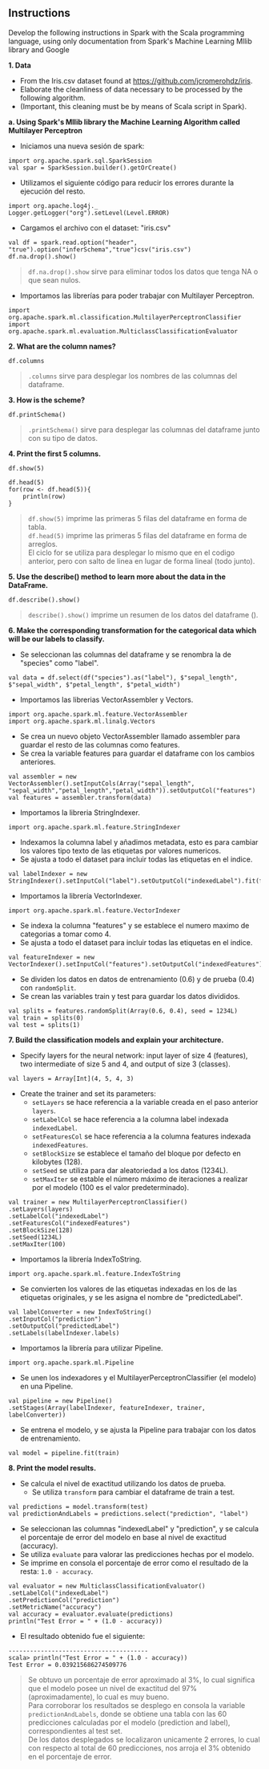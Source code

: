 ## Instructions  

Develop the following instructions in Spark with the Scala programming language,
using only documentation from Spark's Machine Learning Mllib library and
Google

**1. Data**
* From the Iris.csv dataset found at https://github.com/jcromerohdz/iris.
* Elaborate the cleanliness of data necessary to be processed by the following algorithm.
* (Important, this cleaning must be by means of Scala script in Spark).

**a. Using Spark's Mllib library the Machine Learning Algorithm called Multilayer Perceptron**  
* Iniciamos una nueva sesión de spark:  
~~~
import org.apache.spark.sql.SparkSession
val spar = SparkSession.builder().getOrCreate()
~~~  
* Utilizamos el siguiente código para reducir los errores durante la ejecución del resto.  
~~~
import org.apache.log4j._
Logger.getLogger("org").setLevel(Level.ERROR)
~~~  
* Cargamos el archivo con el dataset: "iris.csv"  
~~~
val df = spark.read.option("header", "true").option("inferSchema","true")csv("iris.csv")
df.na.drop().show()
~~~  
> `df.na.drop().show` sirve para eliminar todos los datos que tenga NA o que sean nulos.  

* Importamos las librerías para poder trabajar con Multilayer Perceptron.  
~~~
import org.apache.spark.ml.classification.MultilayerPerceptronClassifier
import org.apache.spark.ml.evaluation.MulticlassClassificationEvaluator
~~~  

**2. What are the column names?**  
~~~
df.columns
~~~  
> `.columns` sirve para desplegar los nombres de las columnas del dataframe.  

**3. How is the scheme?**  
~~~
df.printSchema()
~~~  
> `.printSchema()` sirve para desplegar las columnas del dataframe junto con su tipo de datos.  

**4. Print the first 5 columns.**  
~~~
df.show(5)

df.head(5)
for(row <- df.head(5)){
    println(row)
}
~~~  
> `df.show(5)` imprime las primeras 5 filas del dataframe en forma de tabla.    
> `df.head(5)` imprime las primeras 5 filas del dataframe en forma de arreglos.  
> El ciclo for se utiliza para desplegar lo mismo que en el codigo anterior, pero con salto de linea en lugar de forma lineal (todo junto).   

**5. Use the describe() method to learn more about the data in the DataFrame.**  
~~~
df.describe().show()
~~~  
> `describe().show()` imprime un resumen de los datos del dataframe ().  

**6. Make the corresponding transformation for the categorical data which will be our labels to classify.**  
* Se seleccionan las columnas del dataframe y se renombra la de "species" como "label".  
~~~
val data = df.select(df("species").as("label"), $"sepal_length", $"sepal_width", $"petal_length", $"petal_width")
~~~ 
* Importamos las librerias VectorAssembler y Vectors. 
~~~
import org.apache.spark.ml.feature.VectorAssembler
import org.apache.spark.ml.linalg.Vectors
~~~  
* Se crea un nuevo objeto VectorAssembler llamado assembler para guardar el resto de las columnas como features.  
* Se crea la variable features para guardar el dataframe con los cambios anteriores.  
~~~
val assembler = new VectorAssembler().setInputCols(Array("sepal_length", "sepal_width","petal_length","petal_width")).setOutputCol("features")
val features = assembler.transform(data)
~~~  
* Importamos la libreria StringIndexer.  
~~~
import org.apache.spark.ml.feature.StringIndexer
~~~  
* Indexamos la columna label y añadimos metadata, esto es para cambiar los valores tipo texto de las etiquetas por valores numericos.  
* Se ajusta a todo el dataset para incluir todas las etiquetas en el indice.  
~~~
val labelIndexer = new StringIndexer().setInputCol("label").setOutputCol("indexedLabel").fit(features)
~~~  
* Importamos la librería VectorIndexer.  
~~~
import org.apache.spark.ml.feature.VectorIndexer
~~~  
* Se indexa la columna "features" y se establece el numero maximo de categorias a tomar como 4.
* Se ajusta a todo el dataset para incluir todas las etiquetas en el indice.  
~~~
val featureIndexer = new VectorIndexer().setInputCol("features").setOutputCol("indexedFeatures").setMaxCategories(4).fit(features)
~~~  
* Se dividen los datos en datos de entrenamiento (0.6) y de prueba (0.4) con `randomSplit`.  
* Se crean las variables train y test para guardar los datos divididos.  
~~~
val splits = features.randomSplit(Array(0.6, 0.4), seed = 1234L)
val train = splits(0)
val test = splits(1)
~~~  

**7. Build the classification models and explain your architecture.**  
* Specify layers for the neural network: input layer of size 4 (features), two intermediate of size 5 and 4, and output of size 3 (classes).  
~~~
val layers = Array[Int](4, 5, 4, 3)
~~~  
* Create the trainer and set its parameters:  
  * `setLayers` se hace referencia a la variable creada en el paso anterior `layers`.  
  * `setLabelCol` se hace referencia a la columna label indexada `indexedLabel`.  
  * `setFeaturesCol` se hace referencia a la columna features indexada `indexedFeatures`.  
  * `setBlockSize` se establece el tamaño del bloque por defecto en kilobytes (128).  
  * `setSeed` se utiliza para dar aleatoriedad a los datos (1234L).  
  * `setMaxIter` se estable el número máximo de iteraciones a realizar por el modelo (100 es el valor predeterminado).  
~~~
val trainer = new MultilayerPerceptronClassifier()
.setLayers(layers)
.setLabelCol("indexedLabel")
.setFeaturesCol("indexedFeatures")
.setBlockSize(128)
.setSeed(1234L)
.setMaxIter(100)
~~~  
* Importamos la librería IndexToString.  
~~~
import org.apache.spark.ml.feature.IndexToString
~~~  
* Se convierten los valores de las etiquetas indexadas en los de las etiquetas originales, y se les asigna el nombre de "predictedLabel".  
~~~
val labelConverter = new IndexToString()
.setInputCol("prediction")
.setOutputCol("predictedLabel")
.setLabels(labelIndexer.labels)
~~~  
* Importamos la librería para utilizar Pipeline.  
~~~
import org.apache.spark.ml.Pipeline
~~~  
* Se unen los indexadores y el MultilayerPerceptronClassifier (el modelo) en una Pipeline.  
~~~
val pipeline = new Pipeline()
.setStages(Array(labelIndexer, featureIndexer, trainer, labelConverter))
~~~  
* Se entrena el modelo, y se ajusta la Pipeline para trabajar con los datos de entrenamiento.  
~~~
val model = pipeline.fit(train)
~~~  

**8. Print the model results.**  
* Se calcula el nivel de exactitud utilizando los datos de prueba.  
  * Se utiliza `transform` para cambiar el dataframe de train a test.  
~~~
val predictions = model.transform(test)
val predictionAndLabels = predictions.select("prediction", "label")
~~~  
* Se seleccionan las columnas "indexedLabel" y "prediction", y se calcula el porcentaje de error del modelo en base al nivel de exactitud (accuracy).  
* Se utiliza `evaluate` para valorar las predicciones hechas por el modelo.  
* Se imprime en consola el porcentaje de error como el resultado de la resta: `1.0 - accuracy`.  
~~~
val evaluator = new MulticlassClassificationEvaluator()
.setLabelCol("indexedLabel")
.setPredictionCol("prediction")
.setMetricName("accuracy")
val accuracy = evaluator.evaluate(predictions)
println("Test Error = " + (1.0 - accuracy))
~~~  
* El resultado obtenido fue el siguiente:  
~~~
---------------------------------------
scala> println("Test Error = " + (1.0 - accuracy))
Test Error = 0.039215686274509776
~~~  
> Se obtuvo un porcentaje de error aproximado al 3%, lo cual significa que el modelo posee un nivel de exactitud del 97% (aproximadamente), lo cual es muy bueno.  
> Para corroborar los resultados se desplego en consola la variable `predictionAndLabels`, donde se obtiene una tabla con las 60 predicciones calculadas por el modelo (prediction and label), correspondientes al test set.  
> De los datos desplegados se localizaron unicamente 2 errores, lo cual con respecto al total de 60 predicciones, nos arroja el 3% obtenido en el porcentaje de error.  


